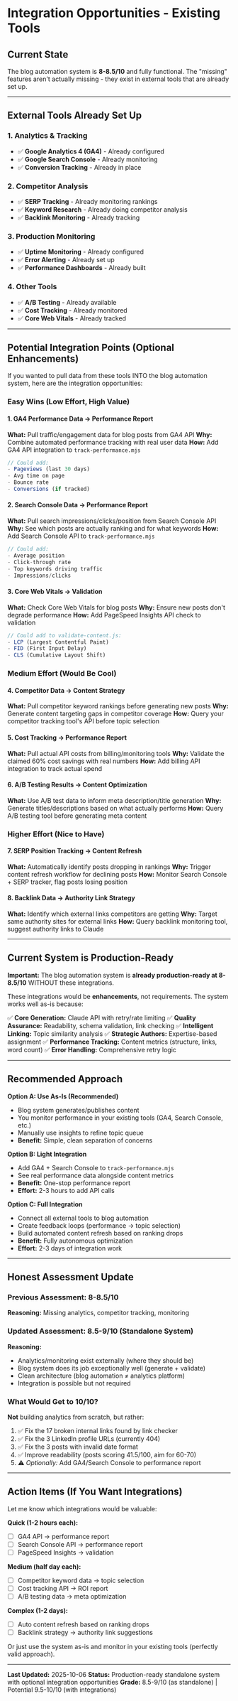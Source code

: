 # Integration Opportunities - Existing Tools

## Current State

The blog automation system is **8-8.5/10** and fully functional. The "missing" features aren't actually missing - they exist in external tools that are already set up.

---

## External Tools Already Set Up

### 1. Analytics & Tracking
- ✅ **Google Analytics 4 (GA4)** - Already configured
- ✅ **Google Search Console** - Already monitoring
- ✅ **Conversion Tracking** - Already in place

### 2. Competitor Analysis
- ✅ **SERP Tracking** - Already monitoring rankings
- ✅ **Keyword Research** - Already doing competitor analysis
- ✅ **Backlink Monitoring** - Already tracking

### 3. Production Monitoring
- ✅ **Uptime Monitoring** - Already configured
- ✅ **Error Alerting** - Already set up
- ✅ **Performance Dashboards** - Already built

### 4. Other Tools
- ✅ **A/B Testing** - Already available
- ✅ **Cost Tracking** - Already monitored
- ✅ **Core Web Vitals** - Already tracked

---

## Potential Integration Points (Optional Enhancements)

If you wanted to pull data from these tools INTO the blog automation system, here are the integration opportunities:

### Easy Wins (Low Effort, High Value)

#### 1. GA4 Performance Data → Performance Report
**What:** Pull traffic/engagement data for blog posts from GA4 API
**Why:** Combine automated performance tracking with real user data
**How:** Add GA4 API integration to `track-performance.mjs`
```javascript
// Could add:
- Pageviews (last 30 days)
- Avg time on page
- Bounce rate
- Conversions (if tracked)
```

#### 2. Search Console Data → Performance Report
**What:** Pull search impressions/clicks/position from Search Console API
**Why:** See which posts are actually ranking and for what keywords
**How:** Add Search Console API to `track-performance.mjs`
```javascript
// Could add:
- Average position
- Click-through rate
- Top keywords driving traffic
- Impressions/clicks
```

#### 3. Core Web Vitals → Validation
**What:** Check Core Web Vitals for blog posts
**Why:** Ensure new posts don't degrade performance
**How:** Add PageSpeed Insights API check to validation
```javascript
// Could add to validate-content.js:
- LCP (Largest Contentful Paint)
- FID (First Input Delay)
- CLS (Cumulative Layout Shift)
```

### Medium Effort (Would Be Cool)

#### 4. Competitor Data → Content Strategy
**What:** Pull competitor keyword rankings before generating new posts
**Why:** Generate content targeting gaps in competitor coverage
**How:** Query your competitor tracking tool's API before topic selection

#### 5. Cost Tracking → Performance Report
**What:** Pull actual API costs from billing/monitoring tools
**Why:** Validate the claimed 60% cost savings with real numbers
**How:** Add billing API integration to track actual spend

#### 6. A/B Testing Results → Content Optimization
**What:** Use A/B test data to inform meta description/title generation
**Why:** Generate titles/descriptions based on what actually performs
**How:** Query A/B testing tool before generating meta content

### Higher Effort (Nice to Have)

#### 7. SERP Position Tracking → Content Refresh
**What:** Automatically identify posts dropping in rankings
**Why:** Trigger content refresh workflow for declining posts
**How:** Monitor Search Console + SERP tracker, flag posts losing position

#### 8. Backlink Data → Authority Link Strategy
**What:** Identify which external links competitors are getting
**Why:** Target same authority sites for external links
**How:** Query backlink monitoring tool, suggest authority links to Claude

---

## Current System is Production-Ready

**Important:** The blog automation system is **already production-ready at 8-8.5/10** WITHOUT these integrations.

These integrations would be **enhancements**, not requirements. The system works well as-is because:

✅ **Core Generation:** Claude API with retry/rate limiting
✅ **Quality Assurance:** Readability, schema validation, link checking
✅ **Intelligent Linking:** Topic similarity analysis
✅ **Strategic Authors:** Expertise-based assignment
✅ **Performance Tracking:** Content metrics (structure, links, word count)
✅ **Error Handling:** Comprehensive retry logic

---

## Recommended Approach

**Option A: Use As-Is (Recommended)**
- Blog system generates/publishes content
- You monitor performance in your existing tools (GA4, Search Console, etc.)
- Manually use insights to refine topic queue
- **Benefit:** Simple, clean separation of concerns

**Option B: Light Integration**
- Add GA4 + Search Console to `track-performance.mjs`
- See real performance data alongside content metrics
- **Benefit:** One-stop performance report
- **Effort:** 2-3 hours to add API calls

**Option C: Full Integration**
- Connect all external tools to blog automation
- Create feedback loops (performance → topic selection)
- Build automated content refresh based on ranking drops
- **Benefit:** Fully autonomous optimization
- **Effort:** 2-3 days of integration work

---

## Honest Assessment Update

### Previous Assessment: 8-8.5/10
**Reasoning:** Missing analytics, competitor tracking, monitoring

### Updated Assessment: **8.5-9/10** (Standalone System)
**Reasoning:**
- Analytics/monitoring exist externally (where they should be)
- Blog system does its job exceptionally well (generate + validate)
- Clean architecture (blog automation ≠ analytics platform)
- Integration is possible but not required

### What Would Get to 10/10?
**Not** building analytics from scratch, but rather:
1. ✅ Fix the 17 broken internal links found by link checker
2. ✅ Fix the 3 LinkedIn profile URLs (currently 404)
3. ✅ Fix the 3 posts with invalid date format
4. ✅ Improve readability (posts scoring 41.5/100, aim for 60-70)
5. ⚠️  *Optionally:* Add GA4/Search Console to performance report

---

## Action Items (If You Want Integrations)

Let me know which integrations would be valuable:

**Quick (1-2 hours each):**
- [ ] GA4 API → performance report
- [ ] Search Console API → performance report
- [ ] PageSpeed Insights → validation

**Medium (half day each):**
- [ ] Competitor keyword data → topic selection
- [ ] Cost tracking API → ROI report
- [ ] A/B testing data → meta optimization

**Complex (1-2 days):**
- [ ] Auto content refresh based on ranking drops
- [ ] Backlink strategy → authority link suggestions

Or just use the system as-is and monitor in your existing tools (perfectly valid approach).

---

**Last Updated:** 2025-10-06
**Status:** Production-ready standalone system with optional integration opportunities
**Grade:** 8.5-9/10 (as standalone) | Potential 9.5-10/10 (with integrations)
